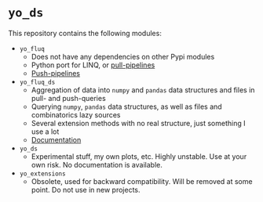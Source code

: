 # `yo_ds`

This repository contains the following modules:
* `yo_fluq`
    * Does not have any dependencies on other Pypi modules 
    * Python port for LINQ, or [pull-pipelines](documentation/yo_fluq_pull.md) 
    * [Push-pipelines](documentation/yo_fluq_push.md) 
* `yo_fluq_ds` 
    * Aggregation of data into `numpy` and `pandas` data structures and files in pull- and push-queries
    * Querying `numpy`, `pandas` data structures, as well as files and combinatorics lazy sources
    * Several extension methods with no real structure, just something I use a lot
    * [Documentation](documentation/README_yo_fluq_ds.md)
* `yo_ds`
    * Experimental stuff, my own plots, etc. Highly unstable. Use at your own risk. No documentation is available.
* `yo_extensions`
    * Obsolete, used for backward compatibility. Will be removed at some point. Do not use in new projects.
  